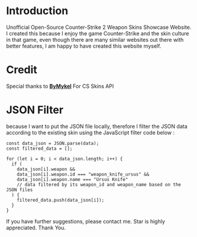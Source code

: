 # Introduction
Unofficial Open-Source Counter-Strike 2 Weapon Skins Showcase Website. I created this because I enjoy the game Counter-Strike and the skin culture in that game, even though there are many similar websites out there with better features, I am happy to have created this website myself.

# Credit
<p>Special thanks to <a href="https://github.com/ByMykel/CSGO-API"><b>ByMykel</b></a> For CS Skins API</p>

# JSON Filter
because I want to put the JSON file locally, therefore I filter the JSON data according to the existing skin using the JavaScript filter code below :

    const data_json = JSON.parse(data);
    const filtered_data = [];

    for (let i = 0; i < data_json.length; i++) {
      if (
        data_json[i].weapon &&
        data_json[i].weapon.id === "weapon_knife_ursus" &&
        data_json[i].weapon.name === "Ursus Knife"
        // data filtered by its weapon_id and weapon_name based on the JSON files
      ) {
        filtered_data.push(data_json[i]);
      }
    }

If you have further suggestions, please contact me. Star is highly appreciated. Thank You.

